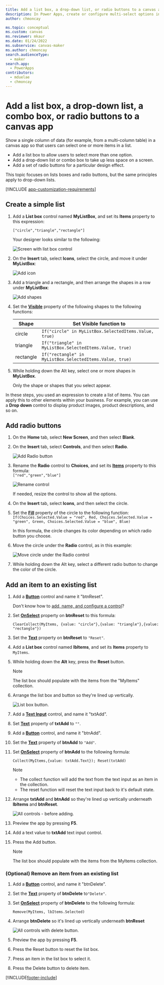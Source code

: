 ```yaml
---
title: Add a list box, a drop-down list, or radio buttons to a canvas app | Microsoft Docs
description: In Power Apps, create or configure multi-select options in a canvas app
author: chmoncay

ms.topic: conceptual
ms.custom: canvas
ms.reviewer: mkaur
ms.date: 01/24/2022
ms.subservice: canvas-maker
ms.author: chmoncay
search.audienceType: 
  - maker
search.app: 
  - PowerApps
contributors:
  - mduelae
  - chmoncay
---
```

# Add a list box, a drop-down list, a combo box, or radio buttons to a canvas app

Show a single column of data (for example, from a multi-column table) in a canvas app so that users can select one or more items in a list.

- Add a list box to allow users to select more than one option.
- Add a drop-down list or combo box to take up less space on a screen.
- Add a set of radio buttons for a particular design effect.

This topic focuses on lists boxes and radio buttons, but the same principles apply to drop-down lists.

[!INCLUDE [app-customization-requirements](../../includes/app-customization-requirements.md)]

## Create a simple list

1. Add a **List box** control named **MyListBox**, and set its **Items** property to this expression:

    ```["circle","triangle","rectangle"]```  <br/>

    Your designer looks similar to the following:

    ![Screen with list box control][4]

4. On the **Insert** tab, select **Icons**, select the circle, and move it under **MyListBox**:

    ![Add icon][5]  

5. Add a triangle and a rectangle, and then arrange the shapes in a row under **MyListBox**:

    ![Add shapes][6]  

6. Set the **[Visible](controls/properties-core.md)** property of the following shapes to the following functions:  

   | Shape | Set Visible function to |
   | --- | --- |
   | circle |```If("circle" in MyListBox.SelectedItems.Value, true)``` |
   | triangle |```If("triangle" in MyListBox.SelectedItems.Value, true)``` |
   | rectangle |```If("rectangle" in MyListBox.SelectedItems.Value, true)``` |

7. While holding down the Alt key, select one or more shapes in **MyListBox**.

    Only the shape or shapes that you select appear.

In these steps, you used an expression to create a list of items. You can apply this to other elements within your business. For example, you can use a **Drop down** control to display product images, product descriptions, and so on.

## Add radio buttons
1. On the **Home** tab, select **New Screen**, and then select **Blank**.

2. On the **Insert** tab, select **Controls**, and then select **Radio**.

    ![Add Radio button][10]  

3. Rename the **Radio** control to **Choices**, and set its **[Items](controls/properties-core.md)** property to this formula:  
   ```["red","green","blue"]```  <br/>

    ![Rename control][12]  

    If needed, resize the control to show all the options.

4. On the **Insert** tab, select **Icons**, and then select the circle.

5. Set the **[Fill](controls/properties-color-border.md)** property of the circle to the following function:  
   ```If(Choices.Selected.Value = "red", Red, Choices.Selected.Value = "green", Green, Choices.Selected.Value = "blue", Blue)```  

    In this formula, the circle changes its color depending on which radio button you choose.

6. Move the circle under the **Radio** control, as in this example:

    ![Move circle under the Radio control][14]  

7. While holding down the Alt key, select a different radio button to change the color of the circle.

[1]: ./media/add-list-box-drop-down-list-radio-button/preview.png
[2]: ./media/add-list-box-drop-down-list-radio-button/listbox.png
[3]: ./media/add-list-box-drop-down-list-radio-button/renamelistbox.png
[4]: ./media/add-list-box-drop-down-list-radio-button/itemslistbox.png
[5]: ./media/add-list-box-drop-down-list-radio-button/circle.png
[6]: ./media/add-list-box-drop-down-list-radio-button/allshapes.png
[10]: ./media/add-list-box-drop-down-list-radio-button/radiobutton.png
[12]: ./media/add-list-box-drop-down-list-radio-button/itemsradio.png
[14]: ./media/add-list-box-drop-down-list-radio-button/radiocircle.png
[15]: ./media/add-list-box-drop-down-list-radio-button/dropdown.png

## Add an item to an existing list

1. Add a **[Button](controls/control-button.md)** control and name it "btnReset".

   Don't know how to [add, name, and configure a control](add-configure-controls.md)?
   
2. Set **[OnSelect](controls/properties-core.md)** property on **btnReset** to this formula:
   
    ```powerapps-dot
    ClearCollect(MyItems, {value: "circle"},{value: "triangle"},{value: "rectangle"})
    ```
   
3. Set the **[Text](controls/properties-core.md)** property on **btnReset** to `"Reset"`.

4. Add a **List box** control named **lbItems**, and set its **Items** property to `MyItems`.

5. While holding down the **Alt** key, press the **Reset** button.

    > [!NOTE]
    > The list box should populate with the items from the "MyItems" collection.

6. Arrange the list box and button so they're lined up vertically.

    ![List box button.](media\add-list-box-drop-down-list-radio-button\listboxbutton.png "List box button")

7. Add a **[Text Input](controls/control-text-input.md)** control, and name it "txtAdd".

8. Set **[Text](controls/properties-core.md)** property of **txtAdd** to `""`.

9. Add a **[Button](controls/control-button.md)** control, and name it "btnAdd".

10. Set the **[Text](controls/properties-core.md)** property of **btnAdd** to `"Add"`.

11. Set **[OnSelect](controls/properties-core.md)** property of **btnAdd** to the following formula:

    ```powerapps-dot
    Collect(MyItems,{value: txtAdd.Text}); Reset(txtAdd)
    ```

    > [!NOTE]
    > - The collect function will add the text from the text input as an item in the collection.
    > - The reset function will reset the text input back to it's default state.

12. Arrange **txtAdd** and **btnAdd** so they're lined up vertically underneath **lbItems** and **btnReset**.

    ![All controls - before adding.](media\add-list-box-drop-down-list-radio-button\allcontrolsbeforeadd.png "All controls - before adding")

13. Preview the app by pressing **F5**.

14. Add a text value to **txtAdd** text input control.

[1]: ./media/add-list-box-drop-down-list-radio-button/allcontrolstextentered.png

15. Press the Add button.

    > [!NOTE]
    > The list box should populate with the items from the MyItems collection.

### (Optional) Remove an item from an existing list

1. Add a **[Button](controls/control-button.md)** control, and name it "btnDelete".

2. Set the **[Text](controls/properties-core.md)** property of **btnDelete** to`"Delete"`.

3. Set **[OnSelect](controls/properties-core.md)** property of **btnDelete** to the following formula:

    ```powerapps-dot
    Remove(MyItems, lbItems.Selected)
    ```

4. Arrange **btnDelete** so it's lined up vertically underneath **btnReset**

    ![All controls with delete button.](media/add-list-box-drop-down-list-radio-button/allcontrolsdeletebutton.png "All controls with delete button")

5. Preview the app by pressing **F5**.

6. Press the Reset button to reset the list box.

7. Press an item in the list box to select it.

[1]: ./media/add-list-box-drop-down-list-radio-button/allcontrolsdeleteselected.png

8. Press the Delete button to delete item.

[1]: ./media/add-list-box-drop-down-list-radio-button/allcontrolsafterdelete.png


[!INCLUDE[footer-include](../../includes/footer-banner.md)]
